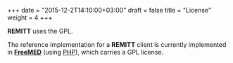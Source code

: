 +++
date = "2015-12-2T14:10:00+03:00"
draft = false
title = "License"
weight = 4
+++

**REMITT** uses the GPL.

The reference implementation for a **REMITT** client is currently implemented in **[FreeMED](http://github.com/freemed/freemed)** (using [PHP](http://www.php.net/)), which carries a GPL license.

